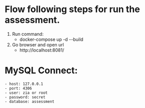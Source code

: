 # Flow following steps for run the assessment.
1. Run command: 
    - docker-compose up -d --build
2. Go browser and open url
    - http://localhost:8081/

# MySQL Connect:
    - host: 127.0.0.1
    - port: 4306
    - user: zia or root
    - password: secret
    - database: assessment